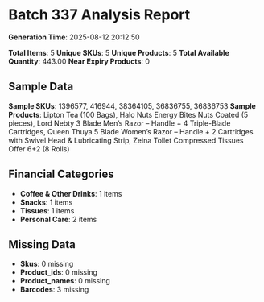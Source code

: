 # Batch 337 Analysis Report

**Generation Time**: 2025-08-12 20:12:50

**Total Items**: 5
**Unique SKUs**: 5
**Unique Products**: 5
**Total Available Quantity**: 443.00
**Near Expiry Products**: 0

## Sample Data
**Sample SKUs**: 1396577, 416944, 38364105, 36836755, 36836753
**Sample Products**: Lipton Tea (100 Bags), Halo Nuts Energy Bites Nuts Coated (5 pieces), Lord Nebty 3 Blade Men’s Razor – Handle + 4 Triple-Blade Cartridges, Queen Thuya 5 Blade Women’s Razor – Handle + 2 Cartridges with Swivel Head & Lubricating Strip, Zeina Toilet Compressed Tissues Offer 6+2 (8 Rolls)

## Financial Categories
- **Coffee & Other Drinks**: 1 items
- **Snacks**: 1 items
- **Tissues**: 1 items
- **Personal Care**: 2 items

## Missing Data
- **Skus**: 0 missing
- **Product_ids**: 0 missing
- **Product_names**: 0 missing
- **Barcodes**: 3 missing
